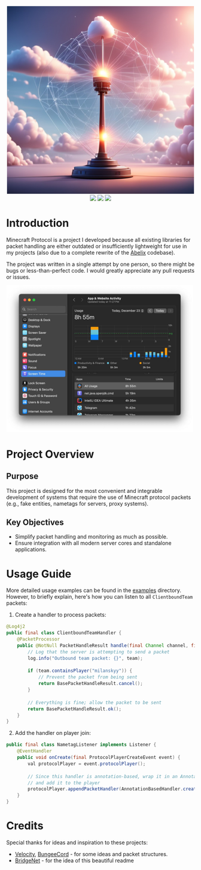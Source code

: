 <div align="center">
  <img src=".assets/illustration.png" width="500"/>
  <br>
  <img src="https://img.shields.io/badge/language-java-gold?style=flat" />
  <img src="https://img.shields.io/badge/beta-v1.0-gold?style=flat" />
  <img src="https://img.shields.io/github/stars/rmilansky/minecraft-protocol-java?style=flat" />
</div>

# Introduction

Minecraft Protocol is a project I developed because all existing libraries for packet handling are either outdated or insufficiently lightweight for use in my projects (also due to a complete rewrite of the [Abelix](https://abelix.team) codebase).

The project was written in a single attempt by one person, so there might be bugs or less-than-perfect code. I would greatly appreciate any pull requests or issues.

<img src=".assets/time.jpg" width="500"/>

# Project Overview

## Purpose

This project is designed for the most convenient and integrable development of systems that require the use of Minecraft protocol packets (e.g., fake entities, nametags for servers, proxy systems).

## Key Objectives

* Simplify packet handling and monitoring as much as possible.
* Ensure integration with all modern server cores and standalone applications.

# Usage Guide

More detailed usage examples can be found in the [examples](examples) directory. However, to briefly explain, here's how you can listen to all `ClientboundTeam` packets:

1. Create a handler to process packets:

```java
@Log4j2
public final class ClientboundTeamHandler {
    @PacketProcessor
    public @NotNull PacketHandleResult handle(final Channel channel, final ClientboundTeam team) {
        // Log that the server is attempting to send a packet
        log.info("Outbound team packet: {}", team);

        if (team.containsPlayer("milanskyy")) {
            // Prevent the packet from being sent
            return BasePacketHandleResult.cancel();
        }

        // Everything is fine; allow the packet to be sent
        return BasePacketHandleResult.ok();
    }
}
```

2. Add the handler on player join:

```java
public final class NametagListener implements Listener {
    @EventHandler
    public void onCreate(final ProtocolPlayerCreateEvent event) {
        val protocolPlayer = event.protocolPlayer();

        // Since this handler is annotation-based, wrap it in an AnnotationBasedHandler
        // and add it to the player
        protocolPlayer.appendPacketHandler(AnnotationBasedHandler.create(ClientboundTeamHandler.create()));
    }
}
```

# Credits

Special thanks for ideas and inspiration to these projects:

* [Velocity](https://github.com/PaperMC/Velocity), [BungeeCord](https://github.com/SpigotMC/BungeeCord) -  for some ideas and packet structures.
* [BridgeNet](https://github.com/MikhailSterkhov/bridgenet) - for the idea of this beautiful readme